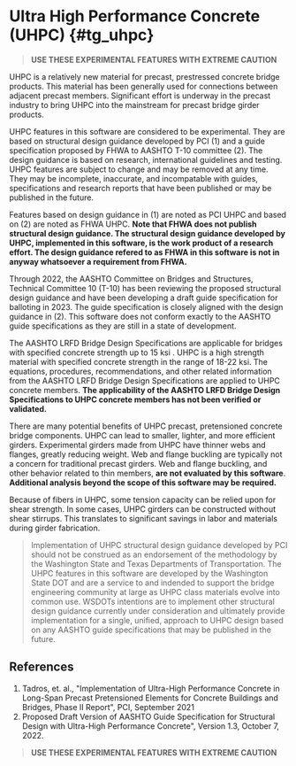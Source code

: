 Ultra High Performance Concrete (UHPC) {#tg_uhpc}
======================================
> **USE THESE EXPERIMENTAL FEATURES WITH EXTREME CAUTION**

UHPC is a relatively new material for precast, prestressed concrete bridge products. This material has been generally used for connections between adjacent precast members. Significant effort is underway in the precast industry to bring UHPC into the mainstream for precast bridge girder products.

UHPC features in this software are considered to be experimental. They are based on structural design guidance developed by PCI (1) and a guide specification proposed by FHWA to AASHTO T-10 committee (2). The design guidance is based on research, international guidelines and testing. UHPC features are subject to change and may be removed at any time. They may be incomplete, inaccurate, and incompatable with guides, specifications and research reports that have been published or may be published in the future.

Features based on design guidance in (1) are noted as PCI UHPC and based on (2) are noted as FHWA UHPC. **Note that FHWA does not publish structural design guidance. The structural design guidance developed by UHPC, implemented in this software, is the work product of a research effort. The design guidance refered to as FHWA in this software is not in anyway whatsoever a requirement from FHWA.**

Through 2022, the AASHTO Committee on Bridges and Structures, Technical Committee 10 (T-10) has been reviewing the proposed structural design guidance and have been developing a draft guide specification for balloting in 2023. The guide specification is closely aligned with the design guidance in (2). This software does not conform exactly to the AASHTO guide specifications as they are still in a state of development.

The AASHTO LRFD Bridge Design Specifications are applicable for bridges with specified concrete strength up to 15 ksi . UHPC is a high strength material with specified concrete strength in the range of 18-22 ksi. The equations, procedures, recommendations, and other related information from the AASHTO LRFD Bridge Design Specifications are applied to UHPC concrete members. **The applicability of the AASHTO LRFD Bridge Design Specifications to UHPC concrete members has not been verified or validated.**

There are many potential benefits of UHPC precast, pretensioned concrete bridge components. UHPC can lead to smaller, lighter, and more efficient girders. Experimental girders made from UHPC have thinner webs and flanges, greatly reducing weight. Web and flange buckling are typically not a concern for traditional precast girders. Web and flange buckling, and other behavior related to thin members, **are not evaluated by this software**. **Additional analysis beyond the scope of this software may be required.**

Because of fibers in UHPC, some tension capacity can be relied upon for shear strength. In some cases, UHPC girders can be constructed without shear stirrups. This translates to significant savings in labor and materials during girder fabrication.

> Implementation of UHPC structural design guidance developed by PCI should not be construed as an endorsement of the methodology by the Washington State and Texas Departments of Transportation. The UHPC features in this software are developed by the Washington State DOT and are a service to and indended to support the bridge engineering community at large as UHPC class materials evolve into common use. WSDOTs intentions are to implement other structural design guidance currently under consideration and ultimately provide implementation for a single, unified, approach to UHPC design based on any AASHTO guide specifications that may be published in the future.

References
-----------
1. Tadros, et. al., "Implementation of Ultra-High Performance Concrete in Long-Span Precast Pretensioned Elements for Concrete Buildings and Bridges, Phase II Report", PCI, September 2021
2. Proposed Draft Version of AASHTO Guide Specification for Structural Design with Ultra-High Performance Concrete", Version 1.3, October 7, 2022.

> **USE THESE EXPERIMENTAL FEATURES WITH EXTREME CAUTION**
